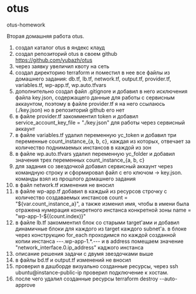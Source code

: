 # otus
otus-homework

Вторая домашняя работа otus.
1) создал каталог otus в яндекс клауд
2) создал репозиторий otus в своем github https://github.com/yubazh/otus
3) через заявку увеличил квоту на сеть
4) создал директорию terraform и поместил в нее все файлы из домашнего задания: db.tf, lb.tf, network.tf, output.tf, provider.tf, variables.tf, wp-app.tf, wp.auto.tfvars
5) дополнительно создал файл .gitignore и добавил в него исключения файла key.json, содержащего данные для работы с сервисным аккаунтом, поэтому в файле provider.tf я на него ссылаюсь (./key.json) но в репозиторий github его нет
6) в файле provider.tf закомментил token и добавил service_account_key_file = "./key.json" для работы через сервисный аккаунт
7) в файле variables.tf удалил переменную yc_token и добавил три переменные count_instance_{a, b, c}, каждая из которых, отвечает за количество поднимаемых инстансов в каждой из зон
8) в файле wp.auto.tfvars удалил переменную yc_folder и добавил значения трех переменных count_instance_{a, b, c}
9) для задания со звездочкой добавил сервисный аккаунт через командную строку и сформировал файл с его ключом -> key.json. команды взял из прошлого домашнего задания
10) в файл network.tf изменения не вносил
11) в файле wp-app.tf добавил в каждый из ресурсов строчку с количество создаваемых инстансов count = "${var.count_instance_a}", а также изменил имя, чтобы в имени была отражена нумерация конкретного инстанса конкретной зоны name = "wp-app-1-${(count.index)}"
12) в файле lb.tf закомментил блок со старыми target'ами и добавил динамичные блоки для каждого из target каждого subnet'a. в блоке через конструкцию for_each проходимся по каждой созданной копии инстанса ---.wp-app-1.*.--- и в address помещаем значение "network_interface.0.ip_address" каджого инстанса
13) описание решения задачи с двумя звездочками выше
14) в файлы bd.tf и output.tf изменений не вносил
15) проверил в дашборде визуально созданные ресурсы, через ssh ubuntu@instance-public-ip проверил подключение к хостам.
16) после чего удалил созданные ресурсы terraform destroy --auto-approve
